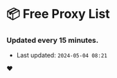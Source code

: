 # :package: Free Proxy List
### Updated every 15 minutes.

- Last updated: `2024-05-04 08:21`

:heart:
